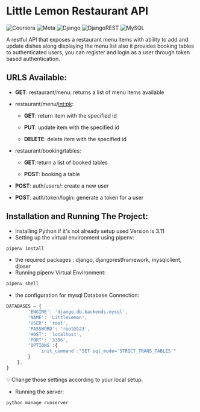 # Little Lemon Restaurant API
![Coursera](https://img.shields.io/badge/Coursera-%230056D2.svg?style=for-the-badge&logo=Coursera&logoColor=white)
![Meta](https://img.shields.io/badge/Meta-0668E1?style=flat&logo=meta&logoColor=white)
![Django](https://img.shields.io/badge/Django-092e20?style=flat&logo=django&logoColor=white)
![DjangoREST](https://img.shields.io/badge/DJANGO-REST-ff1709?style=for-the-badge&logo=django&logoColor=white&color=ff1709&labelColor=gray)
![MySQL](https://img.shields.io/badge/mysql-%2300f.svg?style=for-the-badge&logo=mysql&logoColor=white)


A restful API that exposes a restaurant menu items with ability to add and update dishes along displaying the menu list also it provides booking tables 
to authenticated  users, you can register and login as a user through token based authentication.
## URLS Available:
- **GET**: restaurant/menu: returns a list of menu items available

- restaurant/menu/<int:pk>:

  - **GET**: return item with the specified id
  
  - **PUT**: update item with the specified id
  
  - **DELETE**: delete item with the specified id
  
 - restaurant/booking/tables:
 
   - **GET**:return a list of booked tables
  
   - **POST**: booking a table
  
 - **POST**: auth/users/: create a new user
 
 - **POST**: auth/token/login: generate a token for a user

## Installation and Running The Project:
- Installing Python if it's not already setup used Version is 3.11
-  Setting up the virtual environment using pipenv:

```jsx
pipenv install
```
- the required packages : django, djangorestframework, mysqlclient, djoser
- Running pipenv Virtual Environment:

```jsx
pipenv shell
```
- the configuration for mysql Database Connection:

```jsx
DATABASES = {
        'ENGINE': 'django.db.backends.mysql',
        'NAME': 'LittleLemon',
        'USER': 'root',
        'PASSWORD': 'root@123',
        'HOST': 'localhost',
        'PORT': '3306',
        'OPTIONS':{
            'init_command':"SET sql_mode='STRICT_TRANS_TABLES'"
        }
    },
}
```
💡 Change those settings according to your local setup.
- Running the server:

```jsx
python manage runserver
```
